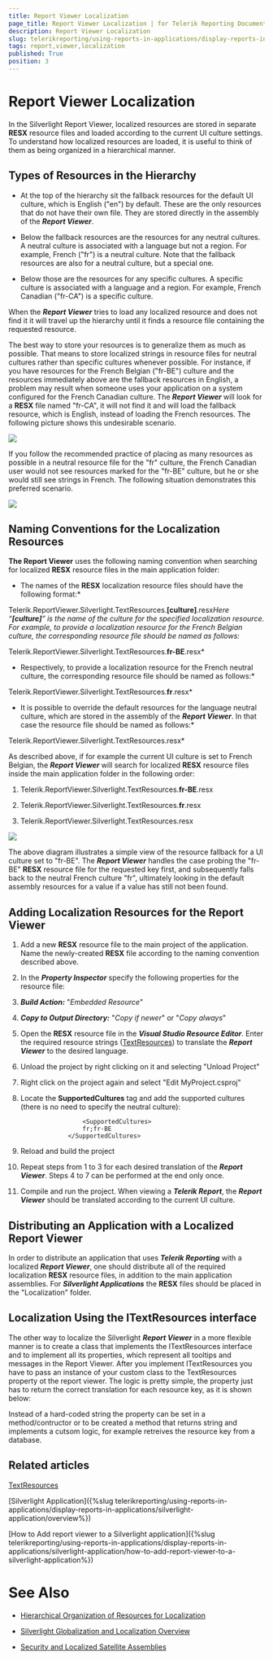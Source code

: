 ```yaml
---
title: Report Viewer Localization
page_title: Report Viewer Localization | for Telerik Reporting Documentation
description: Report Viewer Localization
slug: telerikreporting/using-reports-in-applications/display-reports-in-applications/silverlight-application/report-viewer-localization
tags: report,viewer,localization
published: True
position: 3
---
```


# Report Viewer Localization



In the Silverlight Report Viewer, localized resources are stored in separate __RESX__ resource files and loaded according to the current UI culture settings. To understand how localized resources are loaded, it is useful to think of them as being organized in a hierarchical manner.

## Types of Resources in the Hierarchy

* At the top of the hierarchy sit the fallback resources for the default UI culture, which is English ("en") by default. These are the only resources that do not have their own file. They are stored directly in the assembly of the __*Report Viewer*__.

* Below the fallback resources are the resources for any neutral cultures. A neutral culture is associated with a language but not a region. For example, French ("fr") is a neutral culture. Note that the fallback resources are also for a neutral culture, but a special one.

* Below those are the resources for any specific cultures. A specific culture is associated with a language and a region. For example, French Canadian ("fr-CA") is a specific culture.

When the __*Report Viewer*__ tries to load any localized resource and does not find it it will travel up the hierarchy until it finds a resource file containing the requested resource.

The best way to store your resources is to generalize them as much as possible. That means to store localized strings in resource files for neutral cultures rather than specific cultures whenever possible. For instance, if you have resources for the French Belgian ("fr-BE") culture and the resources immediately above are the fallback resources in English, a problem may result when someone uses your application on a system configured for the French Canadian culture. The __*Report Viewer*__ will look for a __RESX__ file named "fr-CA", it will not find it and will load the fallback resource, which is English, instead of loading the French resources. The following picture shows this undesirable scenario.

  
  ![](images/localization1.png)

If you follow the recommended practice of placing as many resources as possible in a neutral resource file for the "fr" culture, the French Canadian user would not see resources marked for the "fr-BE" culture, but he or she would still see strings in French. The following situation demonstrates this preferred scenario.

  
  ![](images/localization2.png)

## Naming Conventions for the Localization Resources

__The Report Viewer__ uses the following naming convention when searching for localized __RESX__ resource files in the main application folder:

* The names of the __RESX__ localization resource files should have the following format:*

Telerik.ReportViewer.Silverlight.TextResources.__[culture]__.resx*Here “__[culture]__” is the name of the culture for the specified localization resource. For example, to provide a localization resource          	for the French Belgian culture, the corresponding resource file should be named as follows:*

Telerik.ReportViewer.Silverlight.TextResources.__fr-BE__.resx*

* Respectively, to provide a localization resource for the French neutral culture, the corresponding resource file should  	be named as follows:*

Telerik.ReportViewer.Silverlight.TextResources.__fr__.resx*

* It is possible to override the default resources for the language neutral culture, which are stored in the assembly of the  		__*Report Viewer*__. In that case the resource file should be named as follows:*

Telerik.ReportViewer.Silverlight.TextResources.resx*

As described above, if for example the current UI culture is set to French Belgian, the __*Report Viewer*__ will search for localized __RESX__ resource files inside the main application folder in the following order:

1. Telerik.ReportViewer.Silverlight.TextResources.__fr-BE__.resx

1. Telerik.ReportViewer.Silverlight.TextResources.__fr__.resx

1. Telerik.ReportViewer.Silverlight.TextResources.resx

  
  ![](images/localization3.png)

The above diagram illustrates a simple view of the resource fallback for a UI culture set to "fr-BE". The __*Report Viewer*__ handles the case probing the "fr-BE" __RESX__ resource file for the requested key first, and subsequently falls back to the neutral French culture "fr", ultimately looking in the default assembly resources for a value if a value has still not been found.

## Adding Localization Resources for the Report Viewer

1. Add a new __RESX__ resource file to the main project of the application. Name the newly-created __RESX__ file according to the naming convention described above.

1. In the __*Property Inspector*__ specify the following properties for the resource file: 

1. __*Build Action:*__ "*Embedded Resource*"

1. __*Copy to Output Directory:*__ "*Copy if newer*" or "*Copy always*"

1. Open the __RESX__ resource file in the __*Visual Studio Resource Editor*__. Enter the required 
resource strings ([TextResources](/reporting/api/Telerik.ReportViewer.Silverlight.TextResources)) 
to translate the __*Report Viewer*__ to the desired language.

1. Unload the project by right clicking on it and selecting "Unload Project"

1. Right click on the project again and select "Edit MyProject.csproj"

1. Locate the __SupportedCultures__ tag and add the supported cultures (there is no need to specify the neutral culture): 
        		

						<SupportedCultures>
						fr;fr-BE
					</SupportedCultures>
				



1. Reload and build the project

1. Repeat steps from 1 to 3 for each desired translation of the __*Report Viewer*__. Steps 4 to 7 can be performed at the end only once.

1. Compile and run the project. When viewing a __*Telerik Report*__, the __*Report Viewer*__ should be translated according to the current UI culture.

## Distributing an Application with a Localized Report Viewer

In order to distribute an application that uses __*Telerik Reporting*__         	with a localized __*Report Viewer*__, one should distribute all of the required          	localization __RESX__ resource files, in addition to the main application assemblies.          	For __*Silverlight Applications*__ the __RESX__         	files should be placed in the "Localization" folder.

## Localization Using the ITextResources interface

The other way to localize the Silverlight __*Report Viewer*__ in a more flexible manner is to create a class that implements the    			ITextResources interface and to implement all its properties, which represent all tooltips and messages in the Report Viewer. After you implement ITextResources you have to pass an instance of your custom class to the TextResources property ot the report viewer. The logic is pretty   			simple, the property just has to return the correct translation for each resource key, as it is shown below:   			

	



	



Instead of a hard-coded string the property can be set in a method/contructor or to be created a method that returns string and implements a cutsom logic,    			for example retreives the resource key from a database.   			

	



	



## Related articles

[TextResources](/reporting/api/Telerik.ReportViewer.Silverlight.TextResources)

[Silverlight Application]({%slug telerikreporting/using-reports-in-applications/display-reports-in-applications/silverlight-application/overview%})

[How to Add report viewer to a Silverlight application]({%slug telerikreporting/using-reports-in-applications/display-reports-in-applications/silverlight-application/how-to-add-report-viewer-to-a-silverlight-application%})

# See Also


 * [Hierarchical Organization of Resources for Localization](http://msdn2.microsoft.com/en-us/library/756hydy4(VS.71).aspx)

 * [Silverlight Globalization and Localization Overview](http://msdn.microsoft.com/en-us/library/cc838238(v=vs.95).aspx)

 * [Security and Localized Satellite Assemblies](http://msdn2.microsoft.com/en-us/library/ff8dk041(VS.71).aspx)

